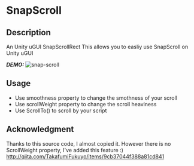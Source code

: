 # SnapScroll

## Description
An Unity uGUI SnapScrollRect
This allows you to easliy use SnapScroll on Unity uGUI

***DEMO:***
![snap-scroll](https://raw.githubusercontent.com/wiki/cyario/SnapScroll/images/snap-scroll.gif)

## Usage
* Use smoothness property to change the smothness of your scroll
* Use scrollWeight property to change the scroll heaviness
* Use ScrollTo() to scroll by your script
	
## Acknowledgment
Thanks to this source code, I almost copied it.
However there is no ScrollWeight property, I've added this feature :)
http://qiita.com/TakafumiFukuyo/items/9cb37044f388a81cd841
